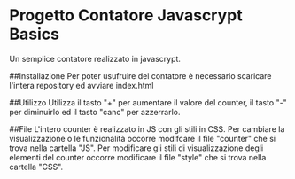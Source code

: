 # Progetto Contatore Javascrypt Basics
Un semplice contatore realizzato in javascrypt.
 
##Installazione
Per poter usufruire del contatore è necessario scaricare l'intera repository ed avviare index.html

##Utilizzo
Utilizza il tasto "+" per aumentare il valore del counter, il tasto "-" per diminuirlo ed il tasto "canc" per azzerrarlo.

##File
L'intero counter è realizzato in JS con gli stili in CSS.
Per cambiare la visualizzazione o le funzionalità occorre modifcare il file "counter" che si trova nella cartella "JS".
Per modificare gli stili di visualizzazione degli elementi del counter occorre modificare il file "style" che si trova nella cartella "CSS".